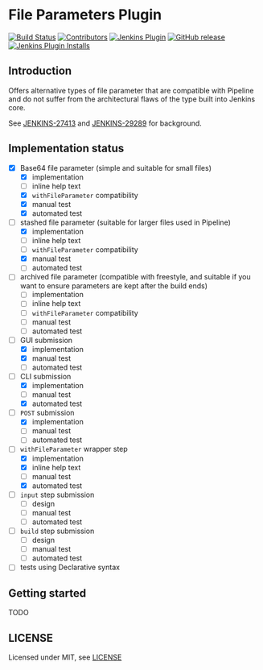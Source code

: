 # File Parameters Plugin

[![Build Status](https://ci.jenkins.io/job/Plugins/job/files-parameter-plugin-plugin/job/master/badge/icon)](https://ci.jenkins.io/job/Plugins/job/files-parameter-plugin-plugin/job/master/)
[![Contributors](https://img.shields.io/github/contributors/jenkinsci/files-parameter-plugin-plugin.svg)](https://github.com/jenkinsci/files-parameter-plugin-plugin/graphs/contributors)
[![Jenkins Plugin](https://img.shields.io/jenkins/plugin/v/files-parameter-plugin.svg)](https://plugins.jenkins.io/files-parameter-plugin)
[![GitHub release](https://img.shields.io/github/release/jenkinsci/files-parameter-plugin-plugin.svg?label=changelog)](https://github.com/jenkinsci/files-parameter-plugin-plugin/releases/latest)
[![Jenkins Plugin Installs](https://img.shields.io/jenkins/plugin/i/files-parameter-plugin.svg?color=blue)](https://plugins.jenkins.io/files-parameter-plugin)

## Introduction

Offers alternative types of file parameter that are compatible with Pipeline and do not suffer from the architectural flaws of the type built into Jenkins core.

See [JENKINS-27413](https://issues.jenkins-ci.org/browse/JENKINS-27413) and [JENKINS-29289](https://issues.jenkins-ci.org/browse/JENKINS-29289) for background.

## Implementation status

- [X] Base64 file parameter (simple and suitable for small files)
  - [X] implementation
  - [ ] inline help text
  - [X] `withFileParameter` compatibility
  - [X] manual test
  - [X] automated test
- [ ] stashed file parameter (suitable for larger files used in Pipeline)
  - [X] implementation
  - [ ] inline help text
  - [ ] `withFileParameter` compatibility
  - [X] manual test
  - [ ] automated test
- [ ] archived file parameter (compatible with freestyle, and suitable if you want to ensure parameters are kept after the build ends)
  - [ ] implementation
  - [ ] inline help text
  - [ ] `withFileParameter` compatibility
  - [ ] manual test
  - [ ] automated test
- [ ] GUI submission
  - [X] implementation
  - [X] manual test
  - [ ] automated test
- [ ] CLI submission
  - [X] implementation
  - [ ] manual test
  - [X] automated test
- [ ] `POST` submission
  - [X] implementation
  - [ ] manual test
  - [ ] automated test
- [ ] `withFileParameter` wrapper step
  - [X] implementation
  - [X] inline help text
  - [ ] manual test
  - [X] automated test
- [ ] `input` step submission
  - [ ] design
  - [ ] manual test
  - [ ] automated test
- [ ] `build` step submission
  - [ ] design
  - [ ] manual test
  - [ ] automated test
- [ ] tests using Declarative syntax

## Getting started

TODO

## LICENSE

Licensed under MIT, see [LICENSE](LICENSE.md)
